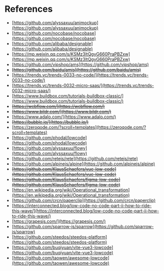 # References

- [https://github.com/alyssaxuu/animockup](https://github.com/alyssaxuu/animockup)
- [https://github.com/nocobase/nocobase](https://github.com/nocobase/nocobase)
- [https://github.com/alibaba/designable](https://github.com/alibaba/designable)
- [https://mp.weixin.qq.com/s/KSMz3ltQgyG660PraPBZxw](https://mp.weixin.qq.com/s/KSMz3ltQgyG660PraPBZxw)
- [https://github.com/vipshop/ams](https://github.com/vipshop/ams)
- ~~[https://github.com/baidu/amis](https://github.com/baidu/amis)~~
- [https://trends.vc/trends-0033-no-code/](https://trends.vc/trends-0033-no-code/)
- [https://trends.vc/trends-0032-micro-saas/](https://trends.vc/trends-0032-micro-saas/)
- [https://www.buildbox.com/tutorials-buildbox-classic/](https://www.buildbox.com/tutorials-buildbox-classic/)
- ~~[https://webflow.com/](https://webflow.com/)~~
- ~~[https://www.bildr.com/](https://www.bildr.com/)~~
- [https://www.adalo.com/](https://www.adalo.com/)
- ~~[https://bubble.io/](https://bubble.io/)~~
- [https://zeroqode.com/?scroll=templates](https://zeroqode.com/?scroll=templates)
- [https://github.com/phodal/lowcode](https://github.com/phodal/lowcode)
- [https://github.com/alyssaxuu/flowy](https://github.com/alyssaxuu/flowy)
- [https://github.com/retejs/rete](https://github.com/retejs/rete)
- [https://github.com/alpinejs/alpine](https://github.com/alpinejs/alpine)
- ~~[https://github.com/KlausSchaefers/vue-low-code](https://github.com/KlausSchaefers/vue-low-code)~~
- ~~[https://github.com/KlausSchaefers/figma-low-code](https://github.com/KlausSchaefers/figma-low-code)~~
- [https://en.wikipedia.org/wiki/Operational_transformation](https://en.wikipedia.org/wiki/Operational_transformation)
- [https://github.com/crcn/paperclip](https://github.com/crcn/paperclip)
- [https://interconnected.blog/low-code-no-code-part-ii-how-to-ride-this-wave/](https://interconnected.blog/low-code-no-code-part-ii-how-to-ride-this-wave/)
- [https://grapesjs.com/](https://grapesjs.com/)
- [https://github.com/sparrow-js/sparrow](https://github.com/sparrow-js/sparrow)
- [https://github.com/steedos/steedos-platform](https://github.com/steedos/steedos-platform)
- [https://github.com/buqiyuan/vite-vue3-lowcode](https://github.com/buqiyuan/vite-vue3-lowcode)
- [https://github.com/taowen/awesome-lowcode](https://github.com/taowen/awesome-lowcode)
